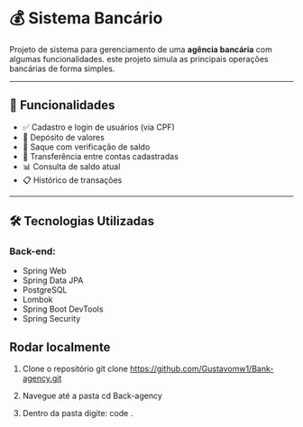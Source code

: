 # 💰 Sistema Bancário

Projeto de sistema para gerenciamento de uma **agência bancária** com algumas funcionalidades. este projeto simula as principais operações bancárias de forma simples.

---

## 🚀 Funcionalidades

- ✅ Cadastro e login de usuários (via CPF)
- 💸 Depósito de valores
- 🏦 Saque com verificação de saldo
- 🔁 Transferência entre contas cadastradas
- 📊 Consulta de saldo atual
- 📋 Histórico de transações

---

## 🛠️ Tecnologias Utilizadas

### Back-end:
- Spring Web
- Spring Data JPA
- PostgreSQL
- Lombok
- Spring Boot DevTools
- Spring Security

## Rodar localmente

1. Clone o repositório
git clone https://github.com/Gustavomw1/Bank-agency.git

2. Navegue até a pasta
cd Back-agency

3. Dentro da pasta digite:
code .
